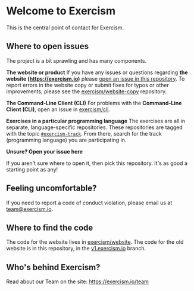 # Welcome to Exercism

This is the central point of contact for Exercism.

## Where to open issues

The project is a bit sprawling and has many components.

**The website or product**
If you have any issues or questions regarding **the website (https://exercism.io)** please [open an issue in this repository](https://github.com/exercism/exercism.io/issues). To report errors in the website copy or submit fixes for typos or other improvements, please see the [exercism/website-copy](https://github.com/exercism/website-copy/issues) repository.

**The Command-Line Client (CLI)**
For problems with the **Command-Line Client (CLI)**, open an issue in [exercism/cli](https://github.com/exercism/cli/issues).

**Exercises in a particular programming language**
The exercises are all in separate, language-specific repositories. These repositories are tagged with the topic [`#exercism-track`](https://github.com/search?q=topic%3Aexercism-track+org%3Aexercism&type=Repositories). From there, search for the track (programming language) you are participating in.

**Unsure? Open your issue here**

If you aren't sure where to open it, then pick this repository. It's as good a starting point as any!

## Feeling uncomfortable?

If you need to report a code of conduct violation, please email us at team@exercism.io.

## Where to find the code

The code for the website lives in [exercism/website](http://github.com/exercism/website).
The code for the old website is in this repository, in the [v1.exercism.io](https://github.com/exercism/exercism.io/tree/v1.exercism.io) branch.

## Who's behind Exercism?

Read about our Team on the site: https://exercism.io/team
